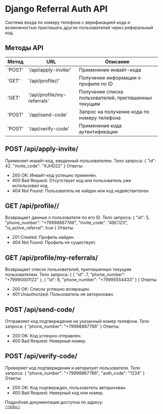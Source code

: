 # Django Referral Auth API

Система входа по номеру телефона с верификацией кода и возможностью приглашать других пользователей через реферальный код.

## Методы API

| Метод    | URL                         | Описание                  							 |
|----------|-----------------------------|-------------------------------------------------------|
| 'POST'   | '/api/apply-invite/'        | Применение инвайт-кода   							 |
| 'GET'    | '/api/profile/<id>/'        | Получение информации о профиле по ID  				 | 		 					 |
| 'GET'    | '/api/profile/my-referrals' | Получение списка пользователей, приглашенных текущим  |
| 'POST'   | '/api/send-code' 			 | Запрос на получение кода по номеру телефона  		 |
| 'POST'   | '/api/verify-code' 		 | Применение кода аутентификации  						 |

## POST /api/apply-invite/
Применяет инвайт-код, введенный пользователем.
Тело запроса:
{
  "id": 42,
  "invite_code": "XJHD22"
}
Ответы:
- 200 OK: Инвайт-код успешно применён.
- 400 Bad Request: Отсутствует код или пользователь уже использовал код.
- 404 Not Found: Пользователь не найден или код недействителен.

## GET /api/profile/<id>/
Возвращает данные о пользователе по его ID.
Тело запроса:
{
  "id": 5,
  "phone_number": "+79998887766",
  "invite_code": "ABC123",
  "is_active_referral": true
}
Ответы:
- 201 Created: Профиль найден.
- 404 Not Found: Профиль не существует.

## GET /api/profile/my-referrals/
Возвращает список пользователей, приглашенных текущим пользователем.
Тело запроса:
{
  { "id": 7, "phone_number": "+79990001122" },
  { "id": 8, "phone_number": "+79995554433" }
}
Ответы:
- 200 OK: Список успешно возвращен.
- 401 Unauthorized: Пользователь не авторизован.

## POST /api/send-code/
Отправляет код подтверждения на указанный номер телефона.
Тело запроса:
{
  "phone_number": "+79998887766"
}
Ответы:
- 200 OK: Код успешно отправлен.
- 400 Bad Request: Неверный номер.

## POST /api/verify-code/
Проверяет код подтверждения и авторизует пользователя.
Тело запроса:
{
  "phone_number": "+79998887766",
  "auth_code": "1234"
}
Ответы:
- 200 OK: Код подтвержден, пользователь авторизован.
- 400 Bad Request: Неверный код или номер.



Подробная документация доступна по адресу:  
[`/redoc/`](http://localhost:8000/api/docs/redoc/)